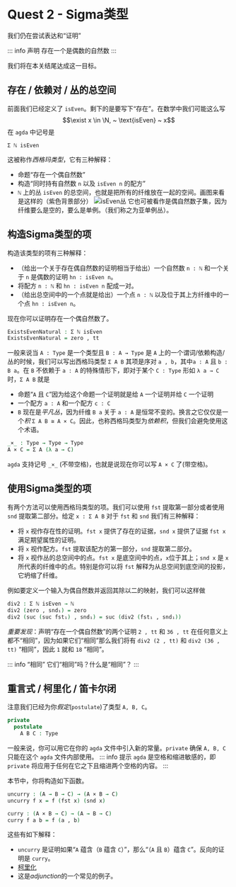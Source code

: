 # Quest 2 - Sigma类型

<!--
```agda
module Trinitarianism.Quest2 where

open import Cubical.Core.Everything public
open import Cubical.Data.Unit public renaming (Unit to ⊤)
open import Cubical.Data.Empty public using (⊥)
open import Cubical.Data.Nat public hiding (isEven)
open import Trinitarianism.Quest1 public
```
-->

我们仍在尝试表达和“证明”

::: info 声明
存在一个是偶数的自然数
:::

我们将在本关结尾达成这一目标。

## 存在 / 依赖对 / 丛的总空间

前面我们已经定义了 `isEven`。剩下的是要写下“存在”。在数学中我们可能这么写
$$\exist x \in \N, ~ \text{isEven} ~ x$$
在 `agda` 中记号是

    Σ ℕ isEven

这被称作*西格玛类型*，它有三种解释：
- 命题“存在一个偶自然数”
- 构造“同时持有自然数 `n` 以及 `isEven n` 的配方”
- `ℕ` 上的丛 `isEven` 的总空间，也就是把所有的纤维放在一起的空间。画图来看是这样的（紫色背景部分）
![isEven丛](https://thehottgameguide.readthedocs.io/en/latest/_images/isEvenBundle.png)
它也可被看作是偶自然数子集，因为纤维要么是空的，要么是单例。（我们称之为亚单例丛）。

## 构造Sigma类型的项

构造该类型的项有三种解释：
- （给出一个关于存在偶自然数的证明相当于给出）一个自然数 `n : ℕ` 和一个关于 `n` 是偶数的证明 `hn : isEven n`。
- 将配方 `n : ℕ` 和 `hn : isEven n` 配成一对。
- （给出总空间中的一个点就是给出）一个点 `n : ℕ` 以及位于其上方纤维中的一个点 `hn : isEven n`。

现在你可以证明存在一个偶自然数了。

```agda
ExistsEvenNatural : Σ ℕ isEven
ExistsEvenNatural = zero , tt
```
一般来说当 `A : Type` 是一个类型且 `B : A → Type` 是 `A` 上的一个谓词/依赖构造/丛的时候，我们可以写出西格玛类型 `Σ A B` 其项是序对 `a , b`，其中`a : A` 且 `b : B a`。在 `B` 不依赖于 `a : A` 的特殊情形下，即对于某个 `C : Type` 形如 `λ a → C` 时，`Σ A B` 就是
- 命题“`A` 且 `C`”因为给这个命题一个证明就是给 `A` 一个证明并给 `C` 一个证明
- 一个配方 `a : A` 和一个配方 `c : C`
- `B` 现在是*平凡丛*，因为纤维 `B a` 关于 `a : A` 是恒常不变的。换言之它仅仅是一个*积* `Σ A B ≅ A × C`。因此，也称西格玛类型为*依赖积*，但我们会避免使用这个术语。

```agda
_×_ : Type → Type → Type
A × C = Σ A (λ a → C)
```
`agda` 支持记号 `_×_` (不带空格)，也就是说现在你可以写 `A × C` 了(带空格)。

## 使用Sigma类型的项

有两个方法可以使用西格玛类型的项。我们可以使用 `fst` 提取第一部分或者使用 `snd` 提取第二部分。给定 `x : Σ A B` 对于 `fst` 和 `snd` 我们有三种解释：
- 将 `x` 视作存在性的证明。`fst x` 提供了存在的证据，`snd x` 提供了证据 `fst x` 满足期望属性的证明。
- 将 `x` 视作配方。`fst` 提取该配方的第一部分，`snd` 提取第二部分。
- 将 `x` 视作丛的总空间中的点。`fst x` 是底空间中的点，`x`位于其上；`snd x` 是 `x` 所代表的纤维中的点。特别是你可以将 `fst` 解释为从总空间到底空间的投影，它坍缩了纤维。

例如要定义一个输入为偶自然数并返回其除以二的映射，我们可以这样做

```agda
div2 : Σ ℕ isEven → ℕ
div2 (zero , snd₁) = zero
div2 (suc (suc fst₁) , snd₁) = suc (div2 (fst₁ , snd₁))
```

*重要发现*：声明“存在一个偶自然数”的两个证明 `2 , tt` 和 `36 , tt` 在任何意义上都不“相同”，因为如果它们“相同”那么我们将有 `div2 (2 , tt)` 和 `div2 (36 , tt)` “相同”，因此 `1` 就和 `18` “相同”。

::: info “相同”
它们“相同”吗？什么是“相同”？
:::

## 重言式 / 柯里化 / 笛卡尔闭

注意我们已经为你*假定*(`postulate`)了类型 `A, B, C`。

```agda
private
  postulate
    A B C : Type
```
一般来说，你可以用它在你的 `agda` 文件中引入新的常量。`private` 确保 `A, B, C` 只能在这个 `agda` 文件内部使用。
::: info 提示
`agda` 是空格和缩进敏感的，即 `private` 将应用于任何在它之下且缩进两个空格的内容。
:::

本节中，你将构造如下函数。

```agda
uncurry : (A → B → C) → (A × B → C)
uncurry f x = f (fst x) (snd x)

curry : (A × B → C) → (A → B → C)
curry f a b = f (a , b)
```
这些有如下解释：
- `uncurry` 是证明如果“`A` 蕴含（`B` 蕴含 `C`）”，那么“（`A` 且 `B`）蕴含 `C`”。反向的证明是 `curry`。
- [柯里化](https://en.wikipedia.org/wiki/Currying)
- 这是*adjunction*的一个常见的例子。
